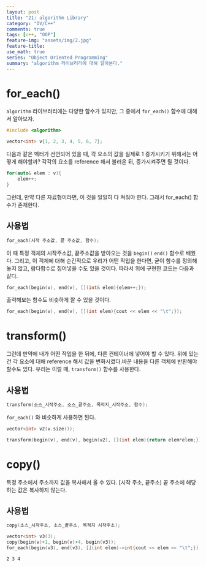 ```yaml
---
layout: post
title: "21: algorithm Library"
category: "DV/C++"
comments: true
tags: [c++, "OOP"]
feature-img: "assets/img/2.jpg"
feature-title:
use_math: true
series: "Object Oriented Programming"
summary: "algorithm 라이브러리에 대해 알아본다."
---
```


# for_each()

`algorithm` 라이브러리에는 다양한 함수가 있지만, 그 중에서 `for_each()` 함수에 대해서 알아보자.

```c++
#include <algorithm>

vector<int> v{1, 2, 3, 4, 5, 6, 7};
```

다음과 같은 벡터가 선언되어 있을 때, 각 요소의 값을 실제로 1 증가시키기 위해서는 어떻게 해야할까? 각각의 요소를 reference 해서 불러온 뒤, 증가시켜주면 될 것이다.

```c++
for(auto& elem : v){
    elem++;
}
```

그런데, 만약 다른 자료형이라면, 이 것을 일일히 다 쳐줘야 한다. 그래서 for_each() 함수가 존재한다.

## 사용법

```c++
for_each(시작 주소값, 끝 주소값, 함수);
```

이 때 특정 객체의 시작주소값, 끝주소값을 받아오는 것을 `begin()` `end()` 함수로 배웠다. 그리고, 이 객체에 대해 순간적으로 우리가 어떤 작업을 한다면, 굳이 함수를 정의해놓지 않고, 람다함수로 집어넣을 수도 있을 것이다. 따라서 위에 구현한 코드는 다음과 같다.

```c++
for_each(begin(v), end(v), [](int& elem){elem++;});
```

출력해보는 함수도 비슷하게 짤 수 있을 것이다.

```c++
for_each(begin(v), end(v), [](int elem){cout << elem << "\t";});
```

# transform()

그런데 만약에 내가 어떤 작업을 한 뒤에, 다른 컨테이너에 넣어야 할 수 있다. 위에 있는 건 각 요소에 대해 reference 해서 값을 변화시켰다.바꾼 내용을 다른 객체에 반환해야 할수도 있다. 우리는 이럴 때, `transform()` 함수를 사용한다.

## 사용법

```c++
transform(소스_시작주소, 소스_끝주소, 목적지_시작주소, 함수);
```

`for_each()` 와 비슷하게 사용하면 된다.

```c++
vector<int> v2(v.size());

transform(begin(v), end(v), begin(v2), [](int elem){return elem*elem;});
```

# copy()

특정 주소에서 주소까지 값을 복사해서 올 수 있다. [시작 주소, 끝주소) 끝 주소에 해당하는 값은 복사하지 않는다.

## 사용법

```c++
copy(소스_시작주소, 소스_끝주소, 목적지 시작주소);
```

```c++
vector<int> v3(3);
copy(begin(v)+1, begin(v)+4, begin(v3));
for_each(begin(v3), end(v3), [](int elem)->int{cout << elem << "\t";});
```

```
2 3 4
```
